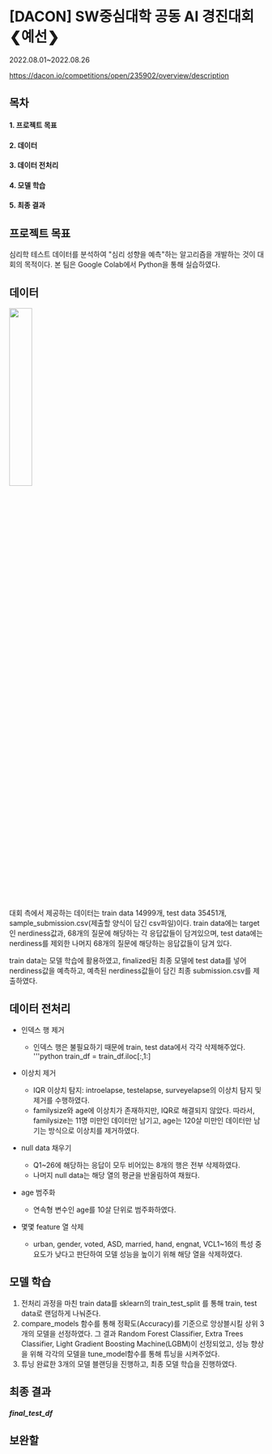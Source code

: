 # [DACON] SW중심대학 공동 AI 경진대회 ❮예선❯
2022.08.01~2022.08.26 

https://dacon.io/competitions/open/235902/overview/description

## 목차
#### 1. 프로젝트 목표
#### 2. 데이터
#### 3. 데이터 전처리
#### 4. 모델 학습
#### 5. 최종 결과
## 프로젝트 목표
심리학 테스트 데이터를 분석하여 "심리 성향을 예측"하는 알고리즘을 개발하는 것이 대회의 목적이다. 본 팀은 Google Colab에서 Python을 통해 실습하였다. 
## 데이터
<img src = "https://user-images.githubusercontent.com/88043302/189008469-81f0fbe9-def2-41c7-83dc-6e70f4fd794f.png" width="30%" height="30%">

대회 측에서 제공하는 데이터는 train data 14999개, test data 35451개, sample_submission.csv(제출할 양식이 담긴 csv파일)이다. train data에는 target인 nerdiness값과,  68개의 질문에 해당하는 각 응답값들이 담겨있으며, test data에는 nerdiness를 제외한 나머지 68개의 질문에 해당하는 응답값들이 담겨 있다. 

train data는 모델 학습에 활용하였고, finalized된 최종 모델에 test data를 넣어 nerdiness값을 예측하고, 예측된 nerdiness값들이 담긴 최종 submission.csv를 제출하였다. 

## 데이터 전처리  
- 인덱스 행 제거 
  - 인덱스 행은 불필요하기 때문에 train, test data에서 각각 삭제해주었다.
'''python
train_df = train_df.iloc[:,1:] 


- 이상치 제거
  - IQR 이상치 탐지: introelapse, testelapse, surveyelapse의 이상치 탐지 및 제거를 수행하였다.
  - familysize와 age에 이상치가 존재하지만, IQR로 해결되지 않았다. 따라서, familysize는 11명 미만인 데이터만 남기고, age는 120살 미만인 데이터만 남기는 방식으로 이상치를 제거하였다. 
- null data 채우기
  - Q1~26에 해당하는 응답이 모두 비어있는 8개의 행은 전부 삭제하였다.
  - 나머지 null data는 해당 열의 평균을 반올림하여 채웠다. 
- age 범주화
  - 연속형 변수인 age를 10살 단위로 범주화하였다. 
- 몇몇 feature 열 삭제
  - urban, gender, voted, ASD, married, hand, engnat, VCL1~16의 특성 중요도가 낮다고 판단하여 모델 성능을 높이기 위해 해당 열을 삭제하였다.  

## 모델 학습
1. 전처리 과정을 마친 train data를 sklearn의 train_test_split 를 통해 train, test data로 랜덤하게 나눠준다. 
2. compare_models 함수를 통해 정확도(Accuracy)를 기준으로 앙상블시킬 상위 3개의 모델을 선정하였다. 그 결과 Random Forest Classifier, Extra Trees Classifier, Light Gradient Boosting Machine(LGBM)이 선정되었고, 성능 향상을 위해 각각의 모델을 tune_model함수를 통해 튜닝을 시켜주었다. 
3. 튜닝 완료한 3개의 모델 블랜딩을 진행하고, 최종 모델 학습을 진행하였다. 

## 최종 결과
##### final_test_df


## 보완할 
